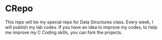 # CRepo

This repo will be my special repo for Data Structures class.
Every week, I will publish my lab codes.
If you have an idea to improve my codes, to help me improve my C Coding skills, you can fork the projects.
